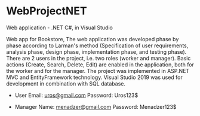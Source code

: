 # WebProjectNET
Web application - .NET C#, in Visual Studio 

Web app for Bookstore, The web application was developed phase by phase according to Larman's method
(Specification of user requirements, analysis phase, design phase, implementation phase, and testing
phase). There are 2 users in the project, i.e. two roles (worker and manager). Basic actions (Create, Search,
Delete, Edit) are enabled in the application, both for the worker and for the manager. The project was
implemented in ASP.NET MVC and EntityFramework technology. Visual Studio 2019 was used for
development in combination with SQL database.

- User
Email: uros@gmail.com
Password: Uros123$

- Manager
Name: menadzer@gmail.com
Password: Menadzer123$
